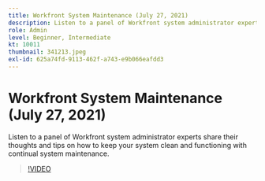 ```yaml
---
title: Workfront System Maintenance (July 27, 2021)
description: Listen to a panel of Workfront system administrator experts share their thoughts and tips on how to keep your system clean and functioning with continual syste… (Descriptions should be between 60 and 160 characters)
role: Admin
level: Beginner, Intermediate
kt: 10011
thumbnail: 341213.jpeg
exl-id: 625a74fd-9113-462f-a743-e9b066eafdd3
---
```

# Workfront System Maintenance (July 27, 2021)

Listen to a panel of Workfront system administrator experts share their thoughts and tips on how to keep your system clean and functioning with continual system maintenance.

>[!VIDEO](https://video.tv.adobe.com/v/341213/?quality=12&learn=on)
